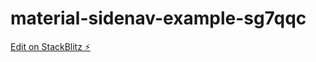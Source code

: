 # material-sidenav-example-sg7qqc

[Edit on StackBlitz ⚡️](https://stackblitz.com/edit/material-sidenav-example-sg7qqc)